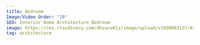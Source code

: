 ```yaml
---
title: Bedroom
Image/Video Order: "18"
SEO: Interior Home Architecture Bedroom
image: https://res.cloudinary.com/dhzucwklz/image/upload/v1698063137/Architecture/duvet__pqyv0w.jpg
tag: architecture
---
```

